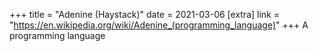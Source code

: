 +++
title = "Adenine (Haystack)"
date = 2021-03-06
[extra]
link = "https://en.wikipedia.org/wiki/Adenine_(programming_language)"
+++
A programming language


